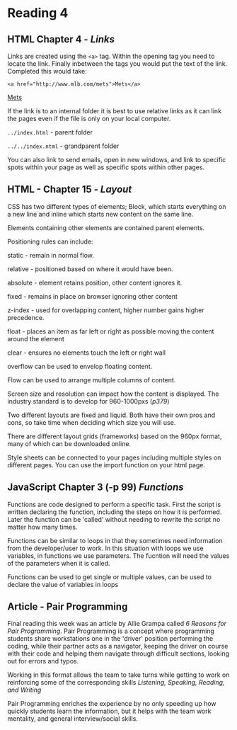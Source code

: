 # Reading 4

## HTML Chapter 4 - ***Links***

Links are created using the `<a>` tag. Within the opening tag you need to locate the link. Finally inbetween the tags you would put the text of the link. Completed this would take:

  `<a href="http://www.mlb.com/mets">Mets</a>`

  <a href="http://www.mlb.com/mets">Mets</a>

  If the link is to an internal folder it is best to use relative links as it can link the pages even if the file is only on your local computer. 

  `../index.html` - parent folder

  `../../index.ntml` - grandparent folder

  You can also link to send emails, open in new windows, and link to specific spots within your page as well as specific spots within other pages.

## HTML - Chapter 15 - ***Layout***

  CSS has two different types of elements; Block, which starts everything on a new line and inline which starts new content on the same line.

  Elements containing other elements are contained parent elements.

  Positioning rules can include: 
  
  static - remain in normal flow. 
  
  relative - positioned based on where it would have been.
  
  absolute - element retains position, other content ignores it. 

  fixed - remains in place on browser ignoring other content

  z-index - used for overlapping content, higher number gains higher precedence.

  float - places an item as far left or right as possible moving the content around the element

  clear - ensures no elements touch the left or right wall

  overflow can be used to envelop floating content.

  Flow can be used to arrange multiple columns of content.

  Screen size and resolution can impact how the content is displayed. The industry standard is to develop for 960-1000pxs (*p379*)

  Two different layouts are fixed and liquid. Both have their own pros and cons, so take time when deciding which size you will use.

  There are different layout grids (frameworks) based on the 960px format, many of which can be downloaded online. 

  Style sheets can be connected to your pages including multiple styles on different pages. You can use the import function on your html page.
  
## JavaScript Chapter 3 (-p 99) ***Functions***

Functions are code designed to perform a specific task. First the script is written declaring the function, including the steps on how it is performed. Later the function can be 'called' without needing to rewrite the script no matter how many times. 

Functions can be similar to loops in that they sometimes need information from the developer/user to work. In this situation with loops we use variables, in functions we use parameters. The fucntion will need the values of the parameters when it is called.

Functions can be used to get single or multiple values, can be used to declare the value of variables in loops

## Article - Pair Programming

  Final reading this week was an article by Allie Grampa called *6 Reasons for Pair Programming*. Pair Programming is a concept where programming students share workstations one in the 'driver' position performing the coding, while their partner acts as a navigator, keeping the driver on course with their code and helping them navigate through difficult sections, looking out for errors and typos.

  Working in this format allows the team to take turns while getting to work on reinforcing some of the corresponding skills *Listening, Speaking, Reading, and Writing*

  Pair Programming enriches the experience by no only speeding up how quickly students learn the information, but it helps with the team work mentality, and general interview/social skills.